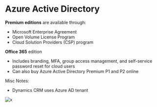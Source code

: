 # Azure Active Directory

**Premium editions** are available through:
- Microsoft Enterprise Agreement
- Open Volume License Program
- Cloud Solution Providers (CSP) program

**Office 365** edition 
- Includes branding, MFA, group access management, and self-service password reset for cloud users
- Can also buy Azure Active Directory Premium P1 and P2 online

Misc Notes:
-  Dynamics CRM uses Azure AD tenant

![x](https://i.imgur.com/tji1v8f.png)
